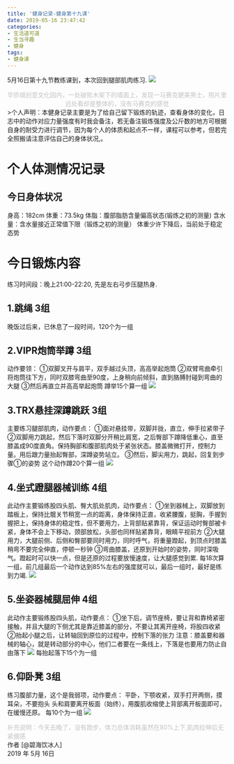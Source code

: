 ```yaml
---
title: '健身记录-健身第十九课'
date: 2019-05-16 23:47:42
categories:
- 生活道可道
- 生当寻趣
- 健身
tags:
- 健身课
---
```



5月16日第十九节教练课到，本次回到腿部肌肉练习.
![](https://raw.githubusercontent.com/liruixue/muqiaosite/master/images/life-gym/class19-home.jpg)
<center><font color=#c3c3c3>华侨城创意文化园内，一处破败木架下的墙面上，发现一马赛克健美男士，照片里远处看却是整体的，没有马赛克的感觉</font></center>
<!-- more -->
>个人声明：本健身记录主要是为了给自己留下锻炼的轨迹，查看身体的变化，日志中的动作对应力量强度有时我会备注，若无备注锻炼强度及公斤数的地方可根据自身的耐受力进行调节，因为每个人的体质和起点不一样，课程可以参考，但若完全照搬请注意评估自己的身体状况,。


#  个人体测情况记录
##  今日身体状况
身高：182cm
体重：73.5kg
体脂：腹部脂肪含量偏高状态(锻炼之初的测量)
含水量：含水量接近正常值下限（锻炼之初的测量）
体重少许下降后，当前处于稳定态势
#  今日锻炼内容
练习时间段：晚上21:00-22:20, 先是左右弓步压腿热身.
##  1.跳绳   3组
晚饭过后来，已休息了一段时间，120个为一组
##  2.VIPR炮筒举蹲   3组
动作要领：
①双脚叉开与肩平，双手越过头顶，高高举起炮筒
②双臂弯曲牵引将炮筒往下方，同时双膝弯曲至90度，上身稍向前倾斜，直到胳膊肘碰到弯曲的大腿
③然后再直立并高高举起炮筒
蹲举15个算一组
![](https://raw.githubusercontent.com/liruixue/muqiaosite/master/images/life-gym/class2-vipr.png)
##  3.TRX悬挂深蹲跳跃   3组
主要练习腿部肌肉，动作要点：
①面对悬挂带，双脚并拢，直立，伸手拉紧带子
②双脚用力跳起，然后下落时双脚分开稍比肩宽，之后臀部下蹲降低重心，直至膝盖成90度直角。保持胸部和腹部肌肉处于紧张状态。膝盖微微打开，控制力量。用后跟力量抬起臀部，深蹲姿势站立。
③然后，脚尖用力，跳起，回复到步骤①的姿势
这个动作蹲20个算一组
![](https://raw.githubusercontent.com/liruixue/muqiaosite/master/images/life-gym/class2-trx.jpg)
##  4.坐式蹬腿器械训练  4组
此动作主要锻练股四头肌、臀大肌处肌肉，动作要点：
①坐到器械上，双脚放到踏板上，保持比髋关节稍宽一点的距离，身体保持正直，收紧腰腹，挺胸，手握到握把上，保持身体的稳定性，但不要用力，上背部贴紧靠背，保证运动时臀部被卡紧，身体不会上下移动，颈部放松，头部也同样贴紧靠背，眼睛平视前方
②大腿用力，大腿前侧、后侧和臀部要同时用力，同时呼气，将重量蹬起，到顶点时膝盖稍弯不要完全伸直，停顿一秒钟
③弯曲膝盖，还原到开始时的姿势，同时深吸气。蹬起时可以快一点，但是还原的过程要放慢速度，让大腿感觉到累.
每18次算一组，前几组最后一个动作达到85%左右的强度就可以，最后一组时，最好是练到力竭.
![](https://raw.githubusercontent.com/liruixue/muqiaosite/master/images/life-gym/class6-press-leg.jpg)
##  5.坐姿器械腿屈伸  4组
此动作主要锻练股四头肌，动作要点：
①坐下后，调节座椅，要让背和靠椅紧密接触，并且大腿的下侧尤其是靠近膝盖的部分，不要让其离开座椅，将股四收紧
②抬起小腿之后，让转轴回到原位的过程中，控制下落的张力
注意：膝盖要和器械的轴心，就是转动部分的中心，他们二者要在一条线上，下落是也要用力防止自由落下
![](https://raw.githubusercontent.com/liruixue/muqiaosite/master/images/life-gym/class15-leg-extension.gif)
每抬起落下15个为一组
##  6.仰卧凳  3组
练习腹部力量，这个是我弱项，动作要点：
平卧，下颚收紧，双手打开两侧，摸耳朵，不要抱头
头和肩要离开板面（始终），用腹肌收缩使上背部离开板面即可，在缓慢还原。
每10个为一组
![](https://raw.githubusercontent.com/liruixue/muqiaosite/master/images/life-gym/class2-yangwodeng.jpg)

<font color=#c3c3c3>补充说明：今天去晚了，没有跑步，体力总体消耗虽然在80%上下,肌肉拉伸后无紧绷感</font>
</br>
作者 [@碧海饮冰人]    
2019 年 5月 16日    




